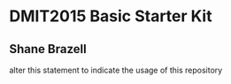 # DMIT2015 Basic Starter Kit

## Shane Brazell

alter this statement to indicate the usage of this repository
